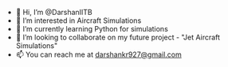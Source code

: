 - 👋 Hi, I’m @DarshanIITB
- 👀 I’m interested in Aircraft Simulations
- 🌱 I’m currently learning Python for simulations
- 💞️ I’m looking to collaborate on my future project - "Jet Aircraft Simulations"
- 📫 You can reach me at darshankr927@gmail.com

<!---
DarshanIITB/DarshanIITB is a ✨ special ✨ repository because its `README.md` (this file) appears on your GitHub profile.
You can click the Preview link to take a look at your changes.
--->
